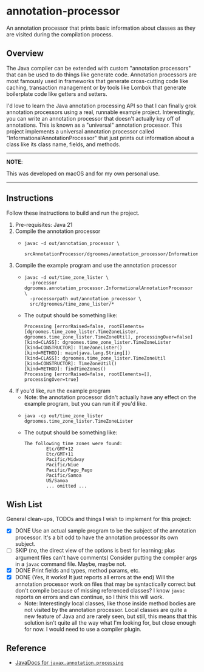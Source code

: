 # annotation-processor

An annotation processor that prints basic information about classes as they are visited during the compilation process.


## Overview

The Java compiler can be extended with custom "annotation processors" that can be used to do things like generate code.
Annotation processors are most famously used in frameworks that generate cross-cutting code like caching, transaction
management or by tools like Lombok that generate boilerplate code like getters and setters.

I'd love to learn the Java annotation processing API so that I can finally grok annotation processors using a real,
runnable example project. Interestingly, you can write an annotation processor that doesn't actually key off of
annotations. This is known as a "universal" annotation processor. This project implements a universal annotation processor
called "InformationalAnnotationProcessor" that just prints out information about a class like its class name, fields,
and methods.

---
**NOTE**:

This was developed on macOS and for my own personal use.

---


## Instructions

Follow these instructions to build and run the project.

1. Pre-requisites: Java 21
2. Compile the annotation processor
   * ```shell
     javac -d out/annotation_processor \
       srcAnnotationProcessor/dgroomes/annotation_processor/InformationalAnnotationProcessor.java
     ```
3. Compile the example program and use the annotation processor
   * ```shell
     javac -d out/time_zone_lister \
       -processor dgroomes.annotation_processor.InformationalAnnotationProcessor \
       -processorpath out/annotation_processor \
       src/dgroomes/time_zone_lister/*
     ```
   * The output should be something like:
     ```text
     Processing [errorRaised=false, rootElements=[dgroomes.time_zone_lister.TimeZoneLister, dgroomes.time_zone_lister.TimeZoneUtil], processingOver=false]
     [kind=CLASS]: dgroomes.time_zone_lister.TimeZoneLister
     [kind=CONSTRUCTOR]: TimeZoneLister()
     [kind=METHOD]: main(java.lang.String[])
     [kind=CLASS]: dgroomes.time_zone_lister.TimeZoneUtil
     [kind=CONSTRUCTOR]: TimeZoneUtil()
     [kind=METHOD]: findTimeZones()
     Processing [errorRaised=false, rootElements=[], processingOver=true]

     ```
4. If you'd like, run the example program
   * Note: the annotation processor didn't actually have any effect on the example program, but you can run it if you'd
     like. 
   * ```shell
     java -cp out/time_zone_lister dgroomes.time_zone_lister.TimeZoneLister
     ```
   * The output should be something like:
     ```text
     The following time zones were found:
             Etc/GMT+12
             Etc/GMT+11
             Pacific/Midway
             Pacific/Niue
             Pacific/Pago_Pago
             Pacific/Samoa
             US/Samoa
             ... omitted ...
     ```


## Wish List

General clean-ups, TODOs and things I wish to implement for this project:

* [x] DONE Use an actual sample program to be the subject of the annotation processor. It's a bit odd to have the annotation
  processor its own subject.
* [ ] SKIP (no, the direct view of the options is best for learning; plus argument files can't have comments) Consider putting the compiler args in a `javac` command file. Maybe, maybe not.
* [x] DONE Print fields and types, method params, etc. 
* [x] DONE (Yes, it works! It just reports all errors at the end) Will the annotation processor work on files that may be syntactically correct but don't compile because of missing
  referenced classes? I know `javac` reports on errors and can continue, so I think this will work.
   * Note: Interestingly local classes, like those inside method bodies are not visited by the annotation processor. Local
     classes are quite a new feature of Java and are rarely seen, but still, this means that this solution isn't quite 
     all the way what I'm looking for, but close enough for now. I would need to use a compiler plugin.


## Reference

* [JavaDocs for `javax.annotation.processing`](https://docs.oracle.com/en/java/javase/21/docs/api/java.compiler/javax/annotation/processing/package-summary.html)
